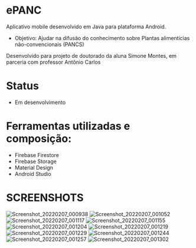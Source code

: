 # ePANC

Aplicativo mobile desenvolvido em Java para plataforma Android.
- Objetivo: Ajudar na difusão do conhecimento sobre Plantas alimentícias não-convencionais (PANCS)

Desenvolvido para projeto de doutorado da aluna Simone Montes, em parceria com professor Antônio Carlos


# Status
- Em desenvolvimento

# Ferramentas utilizadas e composição:
- Firebase Firestore
- Firebase Storage
- Material Design
- Android Studio

# SCREENSHOTS 

![Screenshot_20220207_000938](https://user-images.githubusercontent.com/44818719/152718971-f720938b-93a5-4e41-9210-6468df12f213.png)
![Screenshot_20220207_001052](https://user-images.githubusercontent.com/44818719/152718973-740ace28-1a2f-47b4-951a-42e7c04514b9.png)
![Screenshot_20220207_001117](https://user-images.githubusercontent.com/44818719/152718976-ff415450-dd8d-4a6f-acd1-8ae2c80261d3.png)
![Screenshot_20220207_001155](https://user-images.githubusercontent.com/44818719/152718977-d2b7c34f-7c9d-4136-9828-7847dfd68018.png)
![Screenshot_20220207_001204](https://user-images.githubusercontent.com/44818719/152718980-8e948010-23b0-44bb-9df2-bc92298ae3c5.png)
![Screenshot_20220207_001219](https://user-images.githubusercontent.com/44818719/152718982-39fde4c1-65c8-430c-9e32-f0d6facda46a.png)
![Screenshot_20220207_001229](https://user-images.githubusercontent.com/44818719/152718983-9acc1680-d43a-4ed2-afc9-18ef10e876a3.png)
![Screenshot_20220207_001244](https://user-images.githubusercontent.com/44818719/152718984-939b0f3f-aba6-46c3-8130-afc037cbe903.png)
![Screenshot_20220207_001257](https://user-images.githubusercontent.com/44818719/152718985-c42e4c07-a033-4305-b0ae-4d05a263e924.png)
![Screenshot_20220207_001302](https://user-images.githubusercontent.com/44818719/152718987-3ee044a0-f75a-41ae-8d98-8c149a413331.png)
